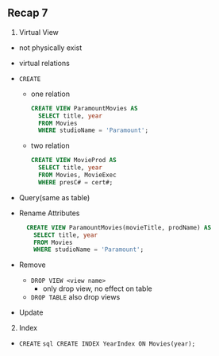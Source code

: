## Recap 7

1. Virtual View
  - not physically exist
  - virtual relations
  - `CREATE`
    * one relation
      ```sql
      CREATE VIEW ParamountMovies AS
        SELECT title, year
        FROM Movies
        WHERE studioName = 'Paramount';
      ```
    * two relation
      ```sql
      CREATE VIEW MovieProd AS
        SELECT title, year
        FROM Movies, MovieExec
        WHERE presC# = cert#;
      ```
  - Query(same as table)
  - Rename Attributes
    ```sql
      CREATE VIEW ParamountMovies(movieTitle, prodName) AS
        SELECT title, year
        FROM Movies
        WHERE studioName = 'Paramount';
      ```
  - Remove
    * `DROP VIEW <view name>`
      - only drop view, no effect on table
    * `DROP TABLE` also drop views
  
  - Update

2. Index
  -  `CREATE`
    ```sql
    CREATE INDEX YearIndex ON Movies(year);
    ```
    
